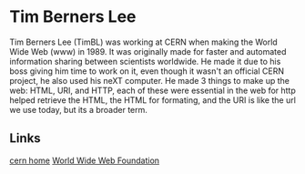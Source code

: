 # Tim Berners Lee

Tim Berners Lee (TimBL) was working at CERN when making the World Wide Web (www) in 1989. It was originally made for faster and automated information sharing between scientists worldwide. He made it due to his boss giving him time to work on it, even though it wasn't an official CERN project, he also used his neXT computer. He made 3 things to make up the web: HTML, URI, and HTTP, each of these were essential in the web for http helped retrieve the HTML, the HTML for formating, and the URI is like the url we use today, but its a broader term.

## Links
[cern home](https://home.cern/science/computing/birth-web)
[World Wide Web Foundation](https://webfoundation.org/about/vision/history-of-the-web/)